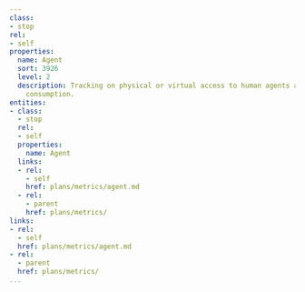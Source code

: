 ```yaml
---
class:
- stop
rel:
- self
properties:
  name: Agent
  sort: 3926
  level: 2
  description: Tracking on physical or virtual access to human agents as part of API
    consumption.
entities:
- class:
  - stop
  rel:
  - self
  properties:
    name: Agent
  links:
  - rel:
    - self
    href: plans/metrics/agent.md
  - rel:
    - parent
    href: plans/metrics/
links:
- rel:
  - self
  href: plans/metrics/agent.md
- rel:
  - parent
  href: plans/metrics/
...
```

